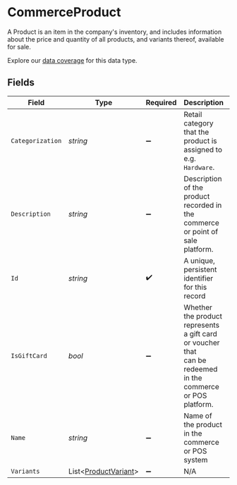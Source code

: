 # CommerceProduct

A Product is an item in the company's inventory, and includes information about the price and quantity of all products, and variants thereof, available for sale.

Explore our [data coverage](https://knowledge.codat.io/supported-features/commerce?view=tab-by-data-type&dataType=commerce-products) for this data type.



## Fields

| Field                                                                                                        | Type                                                                                                         | Required                                                                                                     | Description                                                                                                  | Example                                                                                                      |
| ------------------------------------------------------------------------------------------------------------ | ------------------------------------------------------------------------------------------------------------ | ------------------------------------------------------------------------------------------------------------ | ------------------------------------------------------------------------------------------------------------ | ------------------------------------------------------------------------------------------------------------ |
| `Categorization`                                                                                             | *string*                                                                                                     | :heavy_minus_sign:                                                                                           | Retail category that the product is assigned to e.g. `Hardware`.                                             | Hardware                                                                                                     |
| `Description`                                                                                                | *string*                                                                                                     | :heavy_minus_sign:                                                                                           | Description of the product recorded in the commerce or point of sale platform.                               | 1tb Western Digital Hard Drive                                                                               |
| `Id`                                                                                                         | *string*                                                                                                     | :heavy_check_mark:                                                                                           | A unique, persistent identifier for this record                                                              | 13d946f0-c5d5-42bc-b092-97ece17923ab                                                                         |
| `IsGiftCard`                                                                                                 | *bool*                                                                                                       | :heavy_minus_sign:                                                                                           | Whether the product represents a gift card or voucher that<br/>can be redeemed in the commerce or POS platform.<br/> |                                                                                                              |
| `Name`                                                                                                       | *string*                                                                                                     | :heavy_minus_sign:                                                                                           | Name of the product in the commerce or POS system                                                            | Hard Drive                                                                                                   |
| `Variants`                                                                                                   | List<[ProductVariant](../../models/shared/ProductVariant.md)>                                                | :heavy_minus_sign:                                                                                           | N/A                                                                                                          |                                                                                                              |